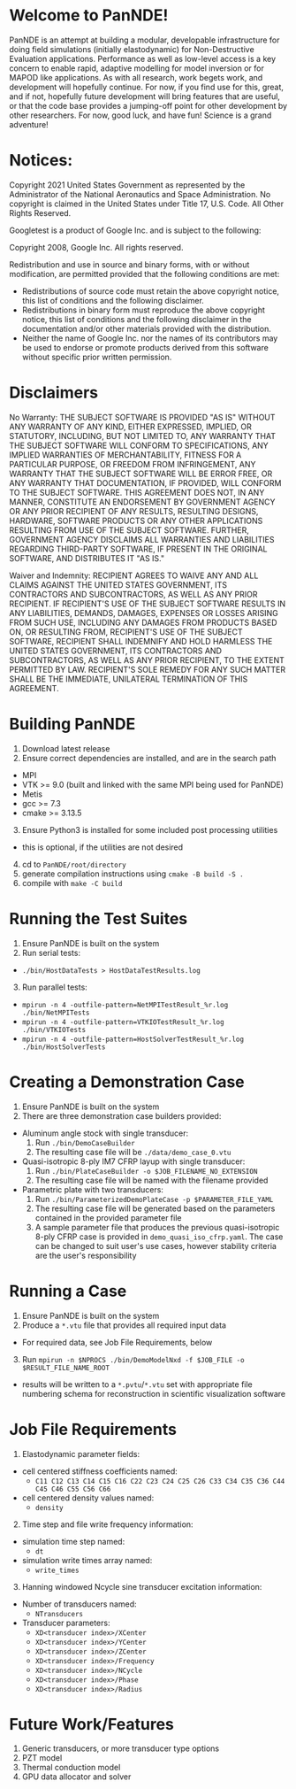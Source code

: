 # Welcome to PanNDE!

PanNDE is an attempt at building a modular, developable infrastructure for doing field simulations (initially elastodynamic) for Non-Destructive Evaluation applications. Performance as well as low-level access is a key concern to enable rapid, adaptive modelling for model inversion or for MAPOD like applications. As with all research, work begets work, and development will hopefully continue. For now, if you find use for this, great, and if not, hopefully future development will bring features that are useful, or that the code base provides a jumping-off point for other development by other researchers. For now, good luck, and have fun! Science is a grand adventure!

# Notices:

Copyright 2021 United States Government as represented by the Administrator of the National Aeronautics and Space Administration. No copyright is claimed in the United States under Title 17, U.S. Code. All Other Rights Reserved.
 
Googletest is a product of Google Inc. and is subject to the following:
 
Copyright 2008, Google Inc. All rights reserved.
           
Redistribution and use in source and binary forms, with or without modification, are permitted provided that the following conditions are met:
* Redistributions of source code must retain the above copyright notice, this list of conditions and the following disclaimer.
* Redistributions in binary form must reproduce the above copyright notice, this list of conditions and the following disclaimer in the documentation and/or other materials provided with the distribution.
* Neither the name of Google Inc. nor the names of its contributors may be used to endorse or promote products derived from this software without specific prior written permission.
 
# Disclaimers

No Warranty: THE SUBJECT SOFTWARE IS PROVIDED "AS IS" WITHOUT ANY WARRANTY OF ANY KIND, EITHER EXPRESSED, IMPLIED, OR STATUTORY, INCLUDING, BUT NOT LIMITED TO, ANY WARRANTY THAT THE SUBJECT SOFTWARE WILL CONFORM TO SPECIFICATIONS, ANY IMPLIED WARRANTIES OF MERCHANTABILITY, FITNESS FOR A PARTICULAR PURPOSE, OR FREEDOM FROM INFRINGEMENT, ANY WARRANTY THAT THE SUBJECT SOFTWARE WILL BE ERROR FREE, OR ANY WARRANTY THAT DOCUMENTATION, IF PROVIDED, WILL CONFORM TO THE SUBJECT SOFTWARE. THIS AGREEMENT DOES NOT, IN ANY MANNER, CONSTITUTE AN ENDORSEMENT BY GOVERNMENT AGENCY OR ANY PRIOR RECIPIENT OF ANY RESULTS, RESULTING DESIGNS, HARDWARE, SOFTWARE PRODUCTS OR ANY OTHER APPLICATIONS RESULTING FROM USE OF THE SUBJECT SOFTWARE.  FURTHER, GOVERNMENT AGENCY DISCLAIMS ALL WARRANTIES AND LIABILITIES REGARDING THIRD-PARTY SOFTWARE, IF PRESENT IN THE ORIGINAL SOFTWARE, AND DISTRIBUTES IT "AS IS." 
 
Waiver and Indemnity:  RECIPIENT AGREES TO WAIVE ANY AND ALL CLAIMS AGAINST THE UNITED STATES GOVERNMENT, ITS CONTRACTORS AND SUBCONTRACTORS, AS WELL AS ANY PRIOR RECIPIENT.  IF RECIPIENT'S USE OF THE SUBJECT SOFTWARE RESULTS IN ANY LIABILITIES, DEMANDS, DAMAGES, EXPENSES OR LOSSES ARISING FROM SUCH USE, INCLUDING ANY DAMAGES FROM PRODUCTS BASED ON, OR RESULTING FROM, RECIPIENT'S USE OF THE SUBJECT SOFTWARE, RECIPIENT SHALL INDEMNIFY AND HOLD HARMLESS THE UNITED STATES GOVERNMENT, ITS CONTRACTORS AND SUBCONTRACTORS, AS WELL AS ANY PRIOR RECIPIENT, TO THE EXTENT PERMITTED BY LAW.  RECIPIENT'S SOLE REMEDY FOR ANY SUCH MATTER SHALL BE THE IMMEDIATE, UNILATERAL TERMINATION OF THIS AGREEMENT.

# Building PanNDE

1. Download latest release
2. Ensure correct dependencies are installed, and are in the search path
  - MPI
  - VTK >= 9.0 (built and linked with the same MPI being used for PanNDE)
  - Metis
  - gcc >= 7.3
  - cmake >= 3.13.5
3. Ensure Python3 is installed for some included post processing utilities
  - this is optional, if the utilities are not desired
4. cd to `PanNDE/root/directory`
5. generate compilation instructions using `cmake -B build -S .`
6. compile with `make -C build`

# Running the Test Suites

1. Ensure PanNDE is built on the system
2. Run serial tests:
  - `./bin/HostDataTests > HostDataTestResults.log`
3. Run parallel tests:
  - `mpirun -n 4 -outfile-pattern=NetMPITestResult_%r.log ./bin/NetMPITests`
  - `mpirun -n 4 -outfile-pattern=VTKIOTestResult_%r.log ./bin/VTKIOTests`
  - `mpirun -n 4 -outfile-pattern=HostSolverTestResult_%r.log ./bin/HostSolverTests`


# Creating a Demonstration Case

1. Ensure PanNDE is built on the system
2. There are three demonstration case builders provided:
  - Aluminum angle stock with single transducer:
    1. Run `./bin/DemoCaseBuilder`
    2. The resulting case file will be `./data/demo_case_0.vtu`
  - Quasi-isotropic 8-ply IM7 CFRP layup with single transducer:
    1. Run `./bin/PlateCaseBuilder -o $JOB_FILENAME_NO_EXTENSION`
    2. The resulting case file will be named with the filename provided
  - Parametric plate with two transducers:
    1. Run `./bin/ParameterizedDemoPlateCase -p $PARAMETER_FILE_YAML`
    2. The resulting case file will be generated based on the parameters contained in the provided parameter file
    3. A sample parameter file that produces the previous quasi-isotropic 8-ply CFRP case is provided in `demo_quasi_iso_cfrp.yaml`. The case can be changed to suit user's use cases, however stability criteria are the user's responsibility

# Running a Case

1. Ensure PanNDE is built on the system
2. Produce a `*.vtu` file that provides all required input data
  - For required data, see Job File Requirements, below
3. Run `mpirun -n $NPROCS ./bin/DemoModelNxd -f $JOB_FILE -o $RESULT_FILE_NAME_ROOT`
  - results will be written to a `*.pvtu`/`*.vtu` set with appropriate file numbering schema for reconstruction in scientific visualization software

# Job File Requirements

1. Elastodynamic parameter fields:
  - cell centered stiffness coefficients named:
    - `C11 C12 C13 C14 C15 C16 C22 C23 C24 C25 C26 C33 C34 C35 C36 C44 C45 C46 C55 C56 C66`
  - cell centered density values named: 
    - `density`
2. Time step and file write frequency information:
  - simulation time step named:
    - `dt`
  - simulation write times array named:
    - `write_times`
3. Hanning windowed Ncycle sine transducer excitation information:
  - Number of transducers named:
    - `NTransducers`
  - Transducer parameters:
    - `XD<transducer index>/XCenter`
    - `XD<transducer index>/YCenter`
    - `XD<transducer index>/ZCenter`
    - `XD<transducer index>/Frequency`
    - `XD<transducer index>/NCycle`
    - `XD<transducer index>/Phase`
    - `XD<transducer index>/Radius`

# Future Work/Features

1. Generic transducers, or more transducer type options
2. PZT model
3. Thermal conduction model
4. GPU data allocator and solver

